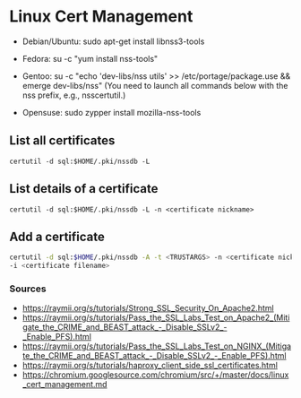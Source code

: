 # Linux Cert Management

* Debian/Ubuntu: sudo apt-get install libnss3-tools

* Fedora: su -c "yum install nss-tools"

* Gentoo: su -c "echo 'dev-libs/nss utils' >> /etc/portage/package.use && emerge dev-libs/nss" (You need to launch all commands below with the nss prefix, e.g., nsscertutil.)

* Opensuse: sudo zypper install mozilla-nss-tools

## List all certificates

`certutil -d sql:$HOME/.pki/nssdb -L`

## List details of a certificate

`certutil -d sql:$HOME/.pki/nssdb -L -n <certificate nickname>`

## Add a certificate

```sh
certutil -d sql:$HOME/.pki/nssdb -A -t <TRUSTARGS> -n <certificate nickname> \
-i <certificate filename>
```

### Sources

* https://raymii.org/s/tutorials/Strong_SSL_Security_On_Apache2.html
* https://raymii.org/s/tutorials/Pass_the_SSL_Labs_Test_on_Apache2_(Mitigate_the_CRIME_and_BEAST_attack_-_Disable_SSLv2_-_Enable_PFS).html
* https://raymii.org/s/tutorials/Pass_the_SSL_Labs_Test_on_NGINX_(Mitigate_the_CRIME_and_BEAST_attack_-_Disable_SSLv2_-_Enable_PFS).html
* https://raymii.org/s/tutorials/haproxy_client_side_ssl_certificates.html
* https://chromium.googlesource.com/chromium/src/+/master/docs/linux_cert_management.md